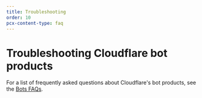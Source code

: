 ```yaml
---
title: Troubleshooting
order: 10
pcx-content-type: faq
---
```


# Troubleshooting Cloudflare bot products

For a list of frequently asked questions about Cloudflare's bot products, see the [Bots FAQs](https://support.cloudflare.com/hc/articles/360035387431).